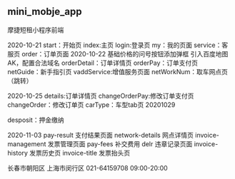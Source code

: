 ## mini_mobje_app

摩捷短租小程序前端

2020-10-21
start：开始页
index:主页
login:登录页
my：我的页面
service：客服页
order：订单页面
2020-10-22
基础价格的问号按钮添加弹框
引入百度地图AK，配置合法域名
orderDetail：订单详情页
orderPay：订单支付页
netGuide：新手指引页
vaddService:增值服务页面
netWorkNum：取车网点页（跳转）

2020-10-25
details:订单详情页
changeOrderPay:修改订单支付页
changeOrder：修改订单页
carType：车型tab页
20201029

desposit：押金缴纳

2020-11-03
pay-result 支付结果页面
network-details 网点详情页
invoice-management   发票管理页面
pay-fees   补交费用
delr  违章记录页面
invoice-history 发票历史页
invoice-title  发票抬头页



 <view class="add-header"> 
                    <text class="addTitle">长春市朝阳区</text>
                  </view>
                  <view class="add-main">
                    <view class="left">
                      <view class="leftItem">
                        <text class="iconfont "></text>
                        <text class="desc">上海市闵行区</text>
                      </view> <view class="leftItem">
                        <text class="iconfont "></text>
                        <text class="desc">021-64159708</text>
                      </view>
                      <view class="leftItem">
                        <text class="iconfont "></text>
                        <text class="desc">09:00-20:00</text>
                      </view>
                    </view>
                    <view class="right" bindtap="toNavigation"></view>
                  </view>